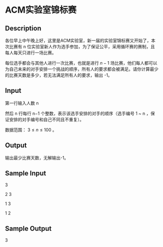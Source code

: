 # ACM实验室锦标赛

## Description
各位早上中午晚上好，这里是ACM实验室，新一届的实验室锦标赛又开始了，本次比赛有 n 位实验室新人作为选手参加，为了保证公平，采用循环赛的赛制，且每人每天只进行一场比赛。

每位选手都会与其他人进行一次比赛，也就是进行 $n−1$ 场比赛，他们每人都可以为自己未来的对手安排一个挑战的顺序，所有人的要求都会被满足。请你计算最少的比赛天数是多少，若无法满足所有人的要求，输出 -1。

## Input
第一行输入人数 n

然后 n 行每行 n−1 个整数，表示该选手安排的对手的顺序（选手编号 1 ~ n ，保证安排的对手编号和自己不同且不重复）。

数据范围： $3 \leq n \leq 100$ 。
## Output
输出最少比赛天数，无解输出-1。

## Sample Input
3

2 3

1 3

1 2

## Sample Output
3

